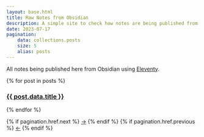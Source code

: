 ```yaml
---
layout: base.html
title: Raw Notes from Obsidian
description: A simple site to check how notes are being published from Obsidian.
date: 2023-07-17
pagination:
    data: collections.posts
    size: 5
    alias: posts
---
```


All notes being published here from Obsidian using [Eleventy](https://11ty.dev/).

<div>
{% for post in posts %}
<article>
    <h3><a href="{{ post.url }}">{{ post.data.title }}</a></h3>
</article>
{% endfor %}

<!-- Pagination links -->
{% if pagination.href.next %}
    <a class="contrast" role="button" href="{{ pagination.href.next }}">→</a>
{% endif %}
{% if pagination.href.previous %}
    <a class="contrast" role="button" href="{{ pagination.href.previous }}">←</a>
{% endif %}
</div>
